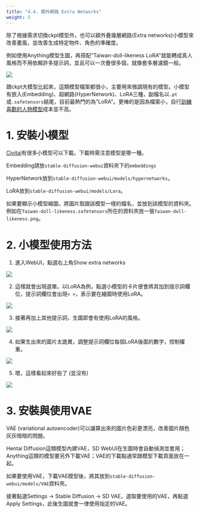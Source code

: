 ```yaml
---
title: "4.4. 額外網路 Extra Networks"
weight: 5
---
```


除了根據需求切換ckpt模型外，也可以額外疊幾層網路(Extra networks)小模型來改善畫風，並改善生成特定物件、角色的準確度。

例如使用Anything模型生圖，再搭配"Taiwan-doll-likeness LoRA"就能轉成真人風格而不用依賴許多提示詞，並且可以一次疊很多個，就像套多層濾鏡一般。

![](../../images/extra-networks-1.webp)

跟ckpt大模型比起來，這類模型檔案都很小，主要用來微調現有的模型。小模型有嵌入(Embedding)、超網路(HyperNetwork)、LoRA三種，副檔名以`.pt`或`.safetensors`結尾，目前最熱門的為"LoRA"。更棒的是因為檔案小，自行[訓練喜歡的人物模型](../training/)成本並不高。


# 1. 安裝小模型

[Civitai](https://civitai.com/tag/lora)有很多小模型可以下載。下載時需注意模型是哪一種。

Embedding請放`stable-diffusion-webui`資料夾下的`embeddings`

HyperNetwork放到`stable-diffusion-webui/models/hypernetworks`。

LoRA放到`stable-diffusion-webui/models/Lora`。

如果要顯示小模型縮圖，將圖片取跟該模型一樣的檔名，並放到該模型的資料夾。例如在`Taiwan-doll-likeness.safetensors`所在的資料夾放一張`Taiwan-doll-likeness.png`。


# 2. 小模型使用方法

1. 進入WebUI，點選右上角Show extra networks

![](../../images/extra-networks-2.webp)

2. 這樣就會出現選單。以LoRA為例，點選小模型的卡片便會將其加到提示詞欄位，提示詞欄位會出現`< >`，表示要在繪圖時使用LoRA。

![](../../images/extra-networks-3.webp)

3. 接著再加上其他提示詞，生圖即會有使用LoRA的風格。

![](../../images/extra-networks-4.webp)

4. 如果生出來的圖片太詭異，調整提示詞欄位每個LoRA後面的數字，控制權重。

![](../../images/extra-networks-5.webp)

5. 嗯，這樣看起來好些了 (並沒有)

![](../../images/extra-networks-6.webp)


# 3. 安裝與使用VAE

VAE (variational autoencoder)可以讓算出來的圖片色彩更漂亮，改善圖片顏色灰灰暗暗的問題。

Hentai Diffusion這類模型內建VAE，SD WebUI在生圖時會自動偵測並套用；Anything這類的模型要另外下載VAE；VAE的下載點通常跟模型下載頁面放在一起。

如果要使用VAE，下載VAE模型後，將其放到`stable-diffusion-webui/models/VAE`資料夾。

接著點選Settings → Stable Diffusion → SD VAE，選取要使用的VAE，再點選Apply Settings，此後生圖就會一律使用指定的VAE。


